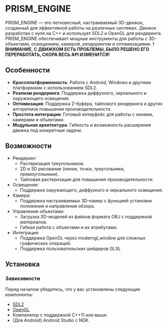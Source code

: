 # PRISM_ENGINE

PRISM_ENGINE — это легковесный, настраиваемый 3D-движок, созданный для эффективной работы на различных системах. Движок разработан с нуля на C++ и использует SDL2 и OpenGL для рендеринга. PRISM_ENGINE обеспечивает мощные инструменты для работы с 3D-объектами, освещением, камерой, рендерингом и оптимизациями.
__!ВНИМАНИЕ, С ДВИЖКОМ ЕСТЬ ПРОБЛЕМЫ, БЫЛО РЕШЕНО ЕГО ПЕРЕРАБОТАТЬ, СКОРА ВЕСЬ API ИЗМЕНИТСЯ!__

## Особенности
* __Кроссплатформенность__: Работа с Android, Windows и другими платформами с использованием SDL2.
* __Реализм рендеринга__: Поддержка диффузного, зеркального и окружающего освещения.
* __Оптимизация__: Поддержка Z-буфера, тайлового рендеринга и других алгоритмов повышения производительности.
* __Простота интеграции__: Готовый интерфейс для работы с окнами, камерами и объектами.
* __Модульная архитектура__: Гибкость и возможность расширения движка под конкретные задачи.

## Возможности
* Рендеринг:
  * Растеризация треугольников.
  * 2D и 3D рисование (линии, точки, треугольники, прямоугольники).
  * Тайловая растеризация для повышения производительности.
* Освещение:
  * Поддержка окружающего, диффузного и зеркального освещения.
* Камера:
  * Поддержка настраиваемых 3D-камер с функцией установки положения и направления обзора.
* Управление объектами:
  * Загрузка 3D-моделей из файлов формата OBJ с поддержкой материалов.
  * Гибкая работа с объектами и их атрибутами.
* Интеграция:
  * Поддержка OpenGL через moderngl_window для сложных графических операций.
  * Поддержка пользовательских шейдеров GLSL
 
## Установка
### Зависимости
Перед началом убедитесь, что у вас установлены следующие компоненты:
* [SDL2](https://libsdl.org/)
* [OpenGL](https://www.opengl.org/)
* Компилятор с поддержкой C++11 или выше.
* (Для Android) Android Studio с NDK.
